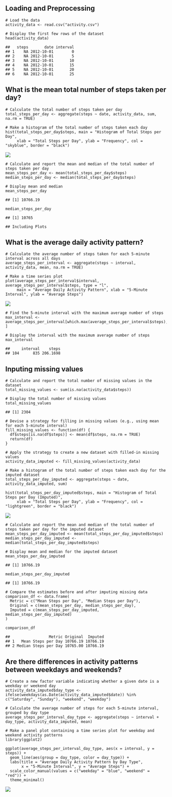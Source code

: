 ## Loading and Preprocessing

    # Load the data
    activity_data <- read.csv("activity.csv")

    # Display the first few rows of the dataset
    head(activity_data)

    ##   steps       date interval
    ## 1    NA 2012-10-01        0
    ## 2    NA 2012-10-01        5
    ## 3    NA 2012-10-01       10
    ## 4    NA 2012-10-01       15
    ## 5    NA 2012-10-01       20
    ## 6    NA 2012-10-01       25

## What is the mean total number of steps taken per day?

    # Calculate the total number of steps taken per day
    total_steps_per_day <- aggregate(steps ~ date, activity_data, sum, na.rm = TRUE)

    # Make a histogram of the total number of steps taken each day
    hist(total_steps_per_day$steps, main = "Histogram of Total Steps per Day",
         xlab = "Total Steps per Day", ylab = "Frequency", col = "skyblue", border = "black")

![](PA1_template_files/figure-markdown_strict/mean%20steps-1.png)

    # Calculate and report the mean and median of the total number of steps taken per day
    mean_steps_per_day <- mean(total_steps_per_day$steps)
    median_steps_per_day <- median(total_steps_per_day$steps)

    # Display mean and median
    mean_steps_per_day

    ## [1] 10766.19

    median_steps_per_day

    ## [1] 10765

    ## Including Plots

## What is the average daily activity pattern?

    # Calculate the average number of steps taken for each 5-minute interval across all days
    average_steps_per_interval <- aggregate(steps ~ interval, activity_data, mean, na.rm = TRUE)

    # Make a time series plot
    plot(average_steps_per_interval$interval, average_steps_per_interval$steps, type = "l",
         main = "Average Daily Activity Pattern", xlab = "5-Minute Interval", ylab = "Average Steps")

![](PA1_template_files/figure-markdown_strict/activity%20pattern-1.png)

    # Find the 5-minute interval with the maximum average number of steps
    max_interval <- average_steps_per_interval[which.max(average_steps_per_interval$steps), ]

    # Display the interval with the maximum average number of steps
    max_interval

    ##     interval    steps
    ## 104      835 206.1698

## Inputing missing values

    # Calculate and report the total number of missing values in the dataset
    total_missing_values <- sum(is.na(activity_data$steps))

    # Display the total number of missing values
    total_missing_values

    ## [1] 2304

    # Devise a strategy for filling in missing values (e.g., using mean for each 5-minute interval)
    fill_missing_values <- function(df) {
      df$steps[is.na(df$steps)] <- mean(df$steps, na.rm = TRUE)
      return(df)
    }

    # Apply the strategy to create a new dataset with filled-in missing values
    activity_data_imputed <- fill_missing_values(activity_data)

    # Make a histogram of the total number of steps taken each day for the imputed dataset
    total_steps_per_day_imputed <- aggregate(steps ~ date, activity_data_imputed, sum)

    hist(total_steps_per_day_imputed$steps, main = "Histogram of Total Steps per Day (Imputed)",
         xlab = "Total Steps per Day", ylab = "Frequency", col = "lightgreen", border = "black")

![](PA1_template_files/figure-markdown_strict/total_steps-1.png)

    # Calculate and report the mean and median of the total number of steps taken per day for the imputed dataset
    mean_steps_per_day_imputed <- mean(total_steps_per_day_imputed$steps)
    median_steps_per_day_imputed <- median(total_steps_per_day_imputed$steps)

    # Display mean and median for the imputed dataset
    mean_steps_per_day_imputed

    ## [1] 10766.19

    median_steps_per_day_imputed

    ## [1] 10766.19

    # Compare the estimates before and after imputing missing data
    comparison_df <- data.frame(
      Metric = c("Mean Steps per Day", "Median Steps per Day"),
      Original = c(mean_steps_per_day, median_steps_per_day),
      Imputed = c(mean_steps_per_day_imputed, median_steps_per_day_imputed)
    )

    comparison_df

    ##                 Metric Original  Imputed
    ## 1   Mean Steps per Day 10766.19 10766.19
    ## 2 Median Steps per Day 10765.00 10766.19

## Are there differences in activity patterns between weekdays and weekends?

    # Create a new factor variable indicating whether a given date is a weekday or weekend day
    activity_data_imputed$day_type <- ifelse(weekdays(as.Date(activity_data_imputed$date)) %in% c("Saturday", "Sunday"), "weekend", "weekday")

    # Calculate the average number of steps for each 5-minute interval, grouped by day type
    average_steps_per_interval_day_type <- aggregate(steps ~ interval + day_type, activity_data_imputed, mean)

    # Make a panel plot containing a time series plot for weekday and weekend activity patterns
    library(ggplot2)

    ggplot(average_steps_per_interval_day_type, aes(x = interval, y = steps)) +
      geom_line(aes(group = day_type, color = day_type)) +
      labs(title = "Average Daily Activity Pattern by Day Type",
           x = "5-Minute Interval", y = "Average Steps") +
      scale_color_manual(values = c("weekday" = "blue", "weekend" = "red")) +
      theme_minimal()

![](PA1_template_files/figure-markdown_strict/weekday%20vs%20weekend-1.png)
